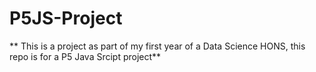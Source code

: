 # P5JS-Project
** This is a project as part of my first year of a Data Science HONS, this repo is for a P5 Java Srcipt project**
